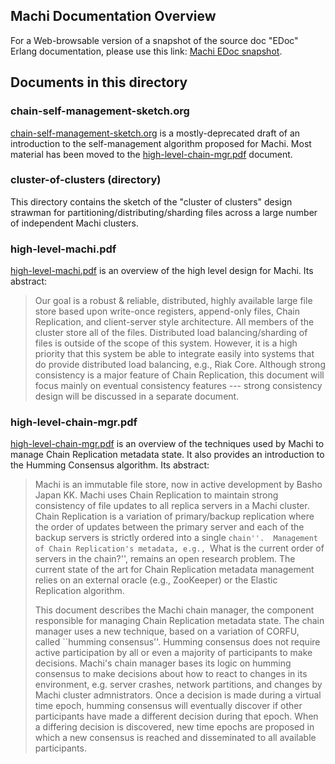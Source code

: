 ## Machi Documentation Overview

For a Web-browsable version of a snapshot of the source doc "EDoc"
Erlang documentation, please use this link:
[Machi EDoc snapshot](https://basho.github.io/machi/edoc/).

## Documents in this directory

### chain-self-management-sketch.org

[chain-self-management-sketch.org](chain-self-management-sketch.org)
is a mostly-deprecated draft of
an introduction to the
self-management algorithm proposed for Machi.  Most material has been
moved to the [high-level-chain-mgr.pdf](high-level-chain-mgr.pdf) document.

### cluster-of-clusters (directory)

This directory contains the sketch of the "cluster of clusters" design
strawman for partitioning/distributing/sharding files across a large
number of independent Machi clusters.

### high-level-machi.pdf

[high-level-machi.pdf](high-level-machi.pdf)
is an overview of the high level design for
Machi.  Its abstract:

> Our goal is a robust & reliable, distributed, highly available large
> file store based upon write-once registers, append-only files, Chain
> Replication, and client-server style architecture.  All members of
> the cluster store all of the files.  Distributed load
> balancing/sharding of files is outside of the scope of this system.
> However, it is a high priority that this system be able to integrate
> easily into systems that do provide distributed load balancing,
> e.g., Riak Core.  Although strong consistency is a major feature of
> Chain Replication, this document will focus mainly on eventual
> consistency features --- strong consistency design will be discussed
> in a separate document.

### high-level-chain-mgr.pdf

[high-level-chain-mgr.pdf](high-level-chain-mgr.pdf)
is an overview of the techniques used by
Machi to manage Chain Replication metadata state.  It also provides an
introduction to the Humming Consensus algorithm.  Its abstract:

> Machi is an immutable file store, now in active development by Basho
> Japan KK.  Machi uses Chain Replication to maintain strong consistency
> of file updates to all replica servers in a Machi cluster.  Chain
> Replication is a variation of primary/backup replication where the
> order of updates between the primary server and each of the backup
> servers is strictly ordered into a single ``chain''.  Management of
> Chain Replication's metadata, e.g., ``What is the current order of
> servers in the chain?'', remains an open research problem.  The
> current state of the art for Chain Replication metadata management
> relies on an external oracle (e.g., ZooKeeper) or the Elastic
> Replication algorithm.
> 
> This document describes the Machi chain manager, the component
> responsible for managing Chain Replication metadata state.  The chain
> manager uses a new technique, based on a variation of CORFU, called
> ``humming consensus''.
> Humming consensus does not require active participation by all or even
> a majority of participants to make decisions.  Machi's chain manager
> bases its logic on humming consensus to make decisions about how to
> react to changes in its environment, e.g. server crashes, network
> partitions, and changes by Machi cluster admnistrators.  Once a
> decision is made during a virtual time epoch, humming consensus will
> eventually discover if other participants have made a different
> decision during that epoch.  When a differing decision is discovered,
> new time epochs are proposed in which a new consensus is reached and
> disseminated to all available participants.
